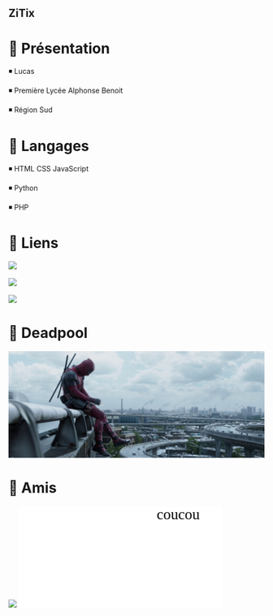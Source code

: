 ## ZiTix

# 🔷 Présentation
◾️ Lucas

◾️ Première Lycée Alphonse Benoit

◾️ Région Sud

# 🔷 Langages
◾️ HTML CSS JavaScript

◾️ Python

◾️ PHP

# 🔷 Liens
[![](https://img.shields.io/badge/-Site%20du%20lyc%C3%A9e-brightgreen?style=for-the-badge)](https://www.atrium-sud.fr/web/lpo-lyc-metier-alphonse-benoit-848031)

[![](https://img.shields.io/badge/-lycee--benoit.tech-blue?style=for-the-badge)](https://lycee-benoit.tech)

[![](https://img.shields.io/badge/-Activit%C3%A9-lightgrey?style=for-the-badge)](https://lycee-benoit.tech/NSI/prem/git/git.html)

# 🔷 Deadpool
![Deadpool Landscape](/deadpool.jpg)

# 🔷 Amis
[![](https://img.shields.io/badge/-JamesgeeK-brightgreen?style=for-the-badge)](https://www.youtube.com/c/JamesgeeK_)
<marquee direction="left" behavior="scroll" scrollamount="6" style="height:200px;width:400px;background-color:#ffffff;font-family:Cursive;font-size:22pt;color:#000000;border-width:0;border-style:dotted;border-color:#000000; " > coucou</marquee>

